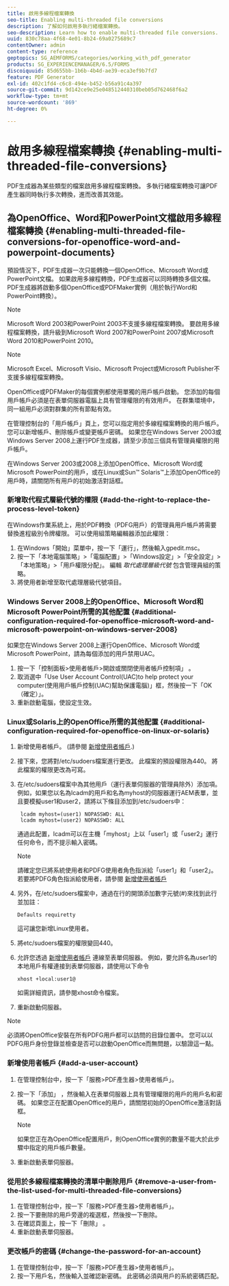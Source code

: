 ```yaml
---
title: 啟用多線程檔案轉換
seo-title: Enabling multi-threaded file conversions
description: 了解如何啟用多執行緒檔案轉換。
seo-description: Learn how to enable multi-threaded file conversions.
uuid: 830c78aa-4f68-4e01-8b24-69a0275689c7
contentOwner: admin
content-type: reference
geptopics: SG_AEMFORMS/categories/working_with_pdf_generator
products: SG_EXPERIENCEMANAGER/6.5/FORMS
discoiquuid: 85d655bb-1b6b-4b4d-ae39-eca3ef9b7fd7
feature: PDF Generator
exl-id: 402c1fd4-c6c8-494e-b452-b56a91c4a397
source-git-commit: 9d142ce9e25e048512440310beb05d762468f6a2
workflow-type: tm+mt
source-wordcount: '869'
ht-degree: 0%

---
```


# 啟用多線程檔案轉換 {#enabling-multi-threaded-file-conversions}

PDF生成器為某些類型的檔案啟用多線程檔案轉換。 多執行緒檔案轉換可讓PDF產生器同時執行多次轉換，進而改善其效能。

## 為OpenOffice、Word和PowerPoint文檔啟用多線程檔案轉換 {#enabling-multi-threaded-file-conversions-for-openoffice-word-and-powerpoint-documents}

預設情況下，PDF生成器一次只能轉換一個OpenOffice、Microsoft Word或PowerPoint文檔。 如果啟用多線程轉換，PDF生成器可以同時轉換多個文檔。 PDF生成器將啟動多個OpenOffice或PDFMaker實例（用於執行Word和PowerPoint轉換）。

>[!NOTE]
>
>Microsoft Word 2003和PowerPoint 2003不支援多線程檔案轉換。 要啟用多線程檔案轉換，請升級到Microsoft Word 2007和PowerPoint 2007或Microsoft Word 2010和PowerPoint 2010。

>[!NOTE]
>
>Microsoft Excel、Microsoft Visio、Microsoft Project或Microsoft Publisher不支援多線程檔案轉換。

OpenOffice或PDFMaker的每個實例都使用單獨的用戶帳戶啟動。 您添加的每個用戶帳戶必須是在表單伺服器電腦上具有管理權限的有效用戶。 在群集環境中，同一組用戶必須對群集的所有節點有效。

在管理控制台的「用戶帳戶」頁上，您可以指定用於多線程檔案轉換的用戶帳戶。 您可以新增帳戶、刪除帳戶或變更帳戶密碼。 如果您在Windows Server 2003或Windows Server 2008上運行PDF生成器，請至少添加三個具有管理員權限的用戶帳戶。

在Windows Server 2003或2008上添加OpenOffice、Microsoft Word或Microsoft PowerPoint的用戶，或在Linux或Sun™ Solaris™上添加OpenOffice的用戶時，請關閉所有用戶的初始激活對話框。

### 新增取代程式層級代號的權限 {#add-the-right-to-replace-the-process-level-token}

在Windows作業系統上，用於PDF轉換（PDFG用戶）的管理員用戶帳戶將需要替換進程級別令牌權限。 可以使用組策略編輯器添加此權限：

1. 在Windows「開始」菜單中，按一下「運行」，然後輸入gpedit.msc。
1. 按一下「本地電腦策略」>「電腦配置」>「Windows設定」>「安全設定」>「本地策略」>「用戶權限分配」。 編輯 *取代處理層級代號* 包含管理員組的策略。
1. 將使用者新增至取代處理層級代號項目。

### Windows Server 2008上的OpenOffice、Microsoft Word和Microsoft PowerPoint所需的其他配置 {#additional-configuration-required-for-openoffice-microsoft-word-and-microsoft-powerpoint-on-windows-server-2008}

如果您在Windows Server 2008上運行OpenOffice、Microsoft Word或Microsoft PowerPoint，請為每個添加的用戶禁用UAC。

1. 按一下「控制面板>使用者帳戶>開啟或關閉使用者帳戶控制項」 。
1. 取消選中「Use User Account Control(UAC)to help protect your computer(使用用戶帳戶控制(UAC)幫助保護電腦)」框，然後按一下「OK（確定）」。
1. 重新啟動電腦，使設定生效。

### Linux或Solaris上的OpenOffice所需的其他配置 {#additional-configuration-required-for-openoffice-on-linux-or-solaris}

1. 新增使用者帳戶。 (請參閱 [新增使用者帳戶](enabling-multi-threaded-file-conversions.md#add-a-user-account).)
1. 接下來，您將對/etc/sudoers檔案進行更改。 此檔案的預設權限為440。 將此檔案的權限更改為可寫。
1. 在/etc/sudoers檔案中為其他用戶（運行表單伺服器的管理員除外）添加項。 例如，如果您以名為lcadm的用戶和名為myhost的伺服器運行AEM表單，並且要模擬user1和user2，請將以下條目添加到/etc/sudoers中：

   ```shell
    lcadm myhost=(user1) NOPASSWD: ALL
    lcadm myhost=(user2) NOPASSWD: ALL
   ```

   通過此配置，lcadm可以在主機「myhost」上以「user1」或「user2」運行任何命令，而不提示輸入密碼。

   >[!NOTE]
   >
   >請確定您已將系統使用者和PDFG使用者角色指派給「user1」和「user2」。 若要將PDFG角色指派給使用者，請參閱 [新增使用者帳戶](enabling-multi-threaded-file-conversions.md#add-a-user-account)

1. 另外，在/etc/sudoers檔案中，通過在行的開頭添加數字元號(#)來找到此行並加註：

   ```shell
   Defaults requiretty
   ```

   這可讓您新增Linux使用者。

1. 將etc/sudoers檔案的權限變回440。
1. 允許您透過 [新增使用者帳戶](enabling-multi-threaded-file-conversions.md#add-a-user-account) 連線至表單伺服器。 例如，要允許名為user1的本地用戶有權連接到表單伺服器，請使用以下命令

   `xhost +local:user1@`

   如需詳細資訊，請參閱xhost命令檔案。

1. 重新啟動伺服器。

>[!NOTE]
>
>必須將OpenOffice安裝在所有PDFG用戶都可以訪問的目錄位置中。 您可以以PDFG用戶身份登錄並檢查是否可以啟動OpenOffice而無問題，以驗證這一點。

### 新增使用者帳戶 {#add-a-user-account}

1. 在管理控制台中，按一下「服務>PDF產生器>使用者帳戶」。
1. 按一下「添加」 ，然後輸入在表單伺服器上具有管理權限的用戶的用戶名和密碼。 如果您正在配置OpenOffice的用戶，請關閉初始的OpenOffice激活對話框。

   >[!NOTE]
   >
   >如果您正在為OpenOffice配置用戶，則OpenOffice實例的數量不能大於此步驟中指定的用戶帳戶數量。

1. 重新啟動表單伺服器。

### 從用於多線程檔案轉換的清單中刪除用戶 {#remove-a-user-from-the-list-used-for-multi-threaded-file-conversions}

1. 在管理控制台中，按一下「服務>PDF產生器>使用者帳戶」。
1. 按一下要刪除的用戶旁邊的複選框，然後按一下刪除。
1. 在確認頁面上，按一下「刪除」 。
1. 重新啟動表單伺服器。

### 更改帳戶的密碼 {#change-the-password-for-an-account}

1. 在管理控制台中，按一下「服務>PDF產生器>使用者帳戶」。
1. 按一下用戶名，然後輸入並確認新密碼。 此密碼必須與用戶的系統密碼匹配。
